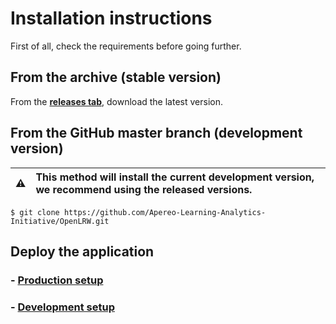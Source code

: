# Installation instructions
First of all, check the requirements before going further.

## From the archive (stable version)
From the [**releases tab**](https://github.com/Apereo-Learning-Analytics-Initiative/OpenLRW/releases), download the latest version.

## From the GitHub master branch (development version)

| :warning:   | This method will install the current development version, we recommend using the released versions. |
|:----:|:----|


```
$ git clone https://github.com/Apereo-Learning-Analytics-Initiative/OpenLRW.git 
```

## Deploy the application
### - [Production setup](production.md)
### - [Development setup](https://github.com/Apereo-Learning-Analytics-Initiative/OpenLRW/tree/master/docs/developer/maven.md)
